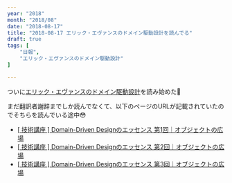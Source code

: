 ```yaml
---
year: "2018"
month: "2018/08"
date: "2018-08-17"
title: "2018-08-17 エリック・エヴァンスのドメイン駆動設計を読んでる"
draft: true
tags: [
    "日報",
    "エリック・エヴァンスのドメイン駆動設計"
]

---
```


ついに[エリック・エヴァンスのドメイン駆動設計](https://www.amazon.co.jp/d/4798121967/wada811-22/)を読み始めた📖

まだ翻訳者謝辞までしか読んでなくて、以下のページのURLが記載されていたのでそちらを読んでいる途中😳

- [\[ 技術講座 \] Domain-Driven Designのエッセンス 第1回｜オブジェクトの広場](https://www.ogis-ri.co.jp/otc/hiroba/technical/DDDEssence/chap1.html)
- [\[ 技術講座 \] Domain-Driven Designのエッセンス 第2回｜オブジェクトの広場](https://www.ogis-ri.co.jp/otc/hiroba/technical/DDDEssence/chap2.html)
- [\[ 技術講座 \] Domain-Driven Designのエッセンス 第3回｜オブジェクトの広場](https://www.ogis-ri.co.jp/otc/hiroba/technical/DDDEssence/chap3.html)
